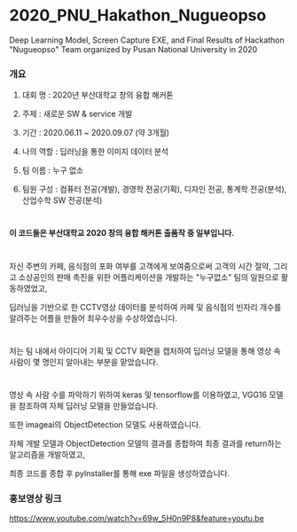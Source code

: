 # 2020_PNU_Hakathon_Nugueopso
Deep Learning Model, Screen Capture EXE, and Final Results of Hackathon "Nugueopso" Team organized by Pusan National University in 2020

### 개요

1. 대회 명 : 2020년 부산대학교 창의 융합 해커톤

2. 주제 : 새로운 SW & service 개발

3. 기간 : 2020.06.11 ~ 2020.09.07 (약 3개월)

4. 나의 역할 : 딥러닝을 통한 이미지 데이터 분석

5. 팀 이름 : 누구 없소

6. 팀원 구성 : 컴퓨터 전공(개발), 경영학 전공(기획), 디자인 전공, 통계학 전공(분석), 산업수학 SW 전공(분석)

#
**이 코드들은 부산대학교 2020 창의 융합 해커톤 출품작 중 일부입니다.**
#
자신 주변의 카페, 음식점의 포화 여부를 고객에게 보여줌으로써 고객의 시간 절약, 그리고 소상공인의 판매 촉진을 위한 어플리케이션을 개발하는 "누구없소" 팀의 일원으로 활동하였었고,

딥러닝을 기반으로 한 CCTV영상 데이터를 분석하여 카페 및 음식점의 빈자리 개수를 알려주는 어플을 만들어 최우수상을 수상하였습니다. 

#
저는 팀 내에서 아이디어 기획 및 CCTV 화면을 캡처하여 딥러닝 모델을 통해 영상 속 사람이 몇 명인지 알아내는 부분을 맡았습니다.

#
영상 속 사람 수를 파악하기 위하여 keras 및 tensorflow를 이용하였고, VGG16 모델을 참조하여 자체 딥러닝 모델을 만들었습니다.

또한 imageai의 ObjectDetection 모델도 사용하였습니다. 

자체 개발 모델과 ObjectDetection 모델의 결과를 종합하여 최종 결과를 return하는 알고리즘을 개발하였고,

최종 코드를 종합 후 pyInstaller를 통해 exe 파일을 생성하였습니다.


### 홍보영상 링크
https://www.youtube.com/watch?v=69w_5H0n9P8&feature=youtu.be
